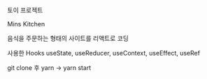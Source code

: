 토이 프로젝트

Mins Kitchen

음식을 주문하는 형태의 사이트를 리액트로 코딩

사용한 Hooks
useState, useReducer, useContext, useEffect, useRef

git clone 후 yarn -> yarn start

